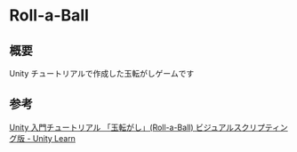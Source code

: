 # Roll-a-Ball

## 概要

Unity チュートリアルで作成した玉転がしゲームです

## 参考

[Unity 入門チュートリアル 「玉転がし」(Roll-a-Ball) ビジュアルスクリプティング版 - Unity Learn](https://learn.unity.com/project/roll-a-ball-visual-scripting-jp)
